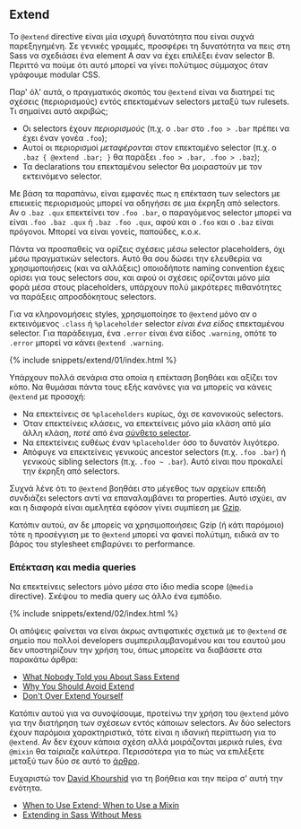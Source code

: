 
## Extend

Το `@extend` directive είναι μία ισχυρή δυνατότητα που είναι συχνά παρεξηγημένη. Σε γενικές γραμμές, προσφέρει τη δυνατότητα να πεις στη Sass να σχεδιάσει ένα element A σαν να έχει επιλέξει έναν selector B. Περιττό να πούμε ότι αυτό μπορεί να γίνει πολύτιμος σύμμαχος όταν γράφουμε modular CSS.

Παρ' όλ' αυτά, ο πραγματικός σκοπός του `@extend` είναι να διατηρεί τις σχέσεις (περιορισμούς) εντός επεκταμένων selectors μεταξύ των rulesets. Τι σημαίνει αυτό ακριβώς;

- Οι selectors έχουν *περιορισμούς* (π.χ. ο `.bar` στο `.foo > .bar` πρέπει να έχει έναν γονέα `.foo`);
- Αυτοί οι περιορισμοί *μεταφέρονται* στον επεκταμένο selector (π.χ. ο `.baz { @extend .bar; }` θα παράξει `.foo > .bar, .foo > .baz`);
- Τα declarations του επεκταμένου selector θα μοιραστούν με τον εκτεινόμενο selector.

Με βάση τα παραπάνω, είναι εμφανές πως η επέκταση των selectors με επιεικείς περιορισμούς μπορεί να οδηγήσει σε μια έκρηξη από selectors. Αν ο `.baz .qux` επεκτείνει τον `.foo .bar`, ο παραγόμενος selector μπορεί να είναι `.foo .baz .qux` ή `.baz .foo .qux`, αφού και ο `.foo` και ο `.baz` είναι πρόγονοι. Μπορεί να είναι γονείς, παπούδες, κ.ο.κ.

Πάντα να προσπαθείς να ορίζεις σχέσεις μέσω selector placeholders, όχι μέσω πραγματικών selectors. Αυτό θα σου δώσει την ελευθερία να χρησιμοποιήσεις (και να αλλάξεις) οποιοδήποτε naming convention έχεις ορίσει για τους selectors σου, και αφού οι σχέσεις ορίζονται μόνο μία φορά μέσα στους placeholders, υπάρχουν πολύ μικρότερες πιθανότητες να παράξεις απροσδόκητους selectors.

Για να κληρονομήσεις styles, χρησιμοποίησε το `@extend` μόνο αν ο εκτεινόμενος `.class` ή `%placeholder` selector _είναι ένα είδος_ επεκταμένου selector. Για παράδειγμα, ένα `.error` είναι ένα είδος `.warning`, οπότε το `.error` μπορεί να κάνει `@extend .warning`.

{% include snippets/extend/01/index.html %}

Υπάρχουν πολλά σενάρια στα οποία η επέκταση βοηθάει και αξίζει τον κόπο. Να θυμάσαι πάντα τους εξής κανόνες για να μπορείς να κάνεις `@extend` με προσοχή:

* Να επεκτείνεις σε `%placeholders` κυρίως, όχι σε κανονικούς selectors.
* Όταν επεκτείνεις κλάσεις, να επεκτείνεις μόνο μία κλάση από μία άλλη κλάση, _ποτέ_ από ένα [σύνθετο selector](https://www.w3.org/TR/selectors4/#syntax).
* Να επεκτείνεις ευθέως έναν `%placeholder` όσο το δυνατόν λιγότερο.
* Απόφυγε να επεκτείνεις γενικούς ancestor selectors (π.χ. `.foo .bar`) ή γενικούς sibling selectors (π.χ. `.foo ~ .bar`). Αυτό είναι που προκαλεί την έκρηξη από selectors.

<div class="note">
  <p>Συχνά λένε ότι το <code>@extend</code> βοηθάει στο μέγεθος των αρχείων επειδή συνδιάζει selectors αντί να επαναλαμβάνει τα properties. Αυτό ισχύει, αν και η διαφορά είναι αμελητέα εφόσον γίνει συμπίεση με <a href="https://en.wikipedia.org/wiki/Gzip">Gzip</a>.</p>
  <p>Κατόπιν αυτού, αν δε μπορείς να χρησιμοποιήσεις Gzip (ή κάτι παρόμοιο) τότε η προσέγγιση με το <code>@extend</code> μπορεί να φανεί πολύτιμη, ειδικά αν το βάρος του stylesheet επιβαρύνει το performance.</p>
</div>

### Επέκταση και media queries

Να επεκτείνεις selectors μόνο μέσα στο ίδιο media scope (`@media` directive). Σκέψου το media query ως άλλο ένα εμπόδιο.

{% include snippets/extend/02/index.html %}

Οι απόψεις φαίνεται να είναι άκρως αντιφατικές σχετικά με το `@extend` σε σημείο που πολλοί developers συμπεριλαμβανομένου και του εαυτού μου δεν υποστηρίζουν την χρήση του, όπως μπορείτε να διαβάσετε στα παρακάτω άρθρα:

* [What Nobody Told you About Sass Extend](https://www.sitepoint.com/sass-extend-nobody-told-you/)
* [Why You Should Avoid Extend](https://www.sitepoint.com/avoid-sass-extend/)
* [Don't Over Extend Yourself](https://pressupinc.com/blog/2014/11/dont-overextend-yourself-in-sass/)


Κατόπιν αυτού για να συνοψίσουμε, προτείνω την χρήση του `@extend` μόνο για την διατήρηση των σχέσεων εντός κάποιων selectors. Αν δύο selectors έχουν παρόμοια χαρακτηριστικά, τότε είναι η ιδανική περίπτωση για το `@extend`. Αν δεν έχουν κάποια σχέση αλλά μοιράζονται μερικά rules, ένα `@mixin` θα ταίριαζε καλύτερα. Περισσότερα για το πώς να επιλέξετε μεταξύ των δύο σε αυτό το  [άρθρο](https://csswizardry.com/2014/11/when-to-use-extend-when-to-use-a-mixin/).

<div class="note">
  <p>Ευχαριστώ τον <a href="https://twitter.com/davidkpiano">David Khourshid</a> για τη βοήθεια και την πείρα σ' αυτή την ενότητα.</p>
</div>

* [When to Use Extend; When to Use a Mixin](https://csswizardry.com/2014/11/when-to-use-extend-when-to-use-a-mixin/)
* [Extending in Sass Without Mess](https://www.smashingmagazine.com/2015/05/04/extending-in-sass-without-mess/)
